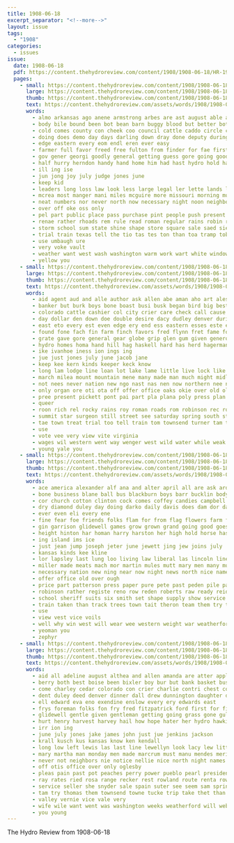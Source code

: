 ```yaml
---
title: 1908-06-18
excerpt_separator: "<!--more-->"
layout: issue
tags:
  - "1908"
categories:
  - issues
issue:
  date: 1908-06-18
  pdf: https://content.thehydroreview.com/content/1908/1908-06-18/HR-1908-06-18.pdf
  pages:
    - small: https://content.thehydroreview.com/content/1908/1908-06-18/small/HR-1908-06-18-01.jpg
      large: https://content.thehydroreview.com/content/1908/1908-06-18/large/HR-1908-06-18-01.jpg
      thumb: https://content.thehydroreview.com/content/1908/1908-06-18/thumbnails/HR-1908-06-18-01.jpg
      text: https://content.thehydroreview.com/assets/words/1908/1908-06-18/HR-1908-06-18-01.txt
      words:
        - almo arkansas ago anene armstrong arbes are ast august able ally area and ave assis asa all arthur ain
        - body bile bound been bot bean barn buggy blood but better bottles brook bill big back byan bustin business bring boote black both bills banks brothers baby begun bureau boards betty bank
        - cold comes county con cheek coo council cattle caddo circle come city cat casio clerk can cant candi carolina case congress chief car cha columbia cases corner crews
        - doing does demo day days darling down dray done deputy during door dressing
        - edge eastern every eom endl eren ever easy
        - farmer full favor freed free fulton from finder for fae first farms friends fever few fess found far fail freely file
        - gov gener georgi goodly general getting guess gore going goods good given
        - half hurry herndon handy hand home him had hast hydro hold has harness hasten haye haskell
        - ill ing ise
        - jun jong joy july judge jones june
        - keep kid
        - leaders long loss law look less large legal ler lette lands line left last let land late
        - mcrea most manger mani miles mcguire more missouri morning must might man may method mong men made money meth matters minister much mess marriage
        - neat numbers nor never north now necessary night noon neighbor need nota news not notice near new notto
        - over off oke oss only
        - pel part public place pass purchase pint people push present peo pride pro pack patton pick paper page per
        - renae rather rhoads rem rule read roman regular rains robin rain rhoades ried ring red rey reno
        - storm school sum state shine shape store square sale saed sien story scott shown stevens sick session stats snapp see send south seems surplus said set suit streets still six service share stay stout states shall stork stand size such sweat stock southern
        - trial train texas tell the tio tas tes ton than toa tramp tobe team them tha tal tennessee town tick tol track tine
        - use umbaugh ure
        - very voke vault
        - weather want west wash washington warm work wart white window write was wonder welcome weak went with way well while wear will wain wish wily weeks
        - yellow you
    - small: https://content.thehydroreview.com/content/1908/1908-06-18/small/HR-1908-06-18-02.jpg
      large: https://content.thehydroreview.com/content/1908/1908-06-18/large/HR-1908-06-18-02.jpg
      thumb: https://content.thehydroreview.com/content/1908/1908-06-18/thumbnails/HR-1908-06-18-02.jpg
      text: https://content.thehydroreview.com/assets/words/1908/1908-06-18/HR-1908-06-18-02.txt
      words:
        - aid agent aud and alle author ask allen abe aman aho art ales all ast alps avery able american are
        - banker but burk boys bone boast busi busk began bird big best blood bank back brick been board basse better breed buse brought bradley bryan bouch bill bis brome both boy business ball batt breech
        - colorado cattle cashier col city crier care check call cause clear candi clock con cream county card caddo caine conser chance came colo condi canon cross course come charlie can
        - day dollar den down doe double desire dacy dudley denver during days doc dow done dennis doo
        - east eto every est even edge ery end ess eastern esses este ever
        - found fone fach fin farm finch favors fred flynn fret fame font fall fund fellow forget first friends fine fails fore flowers fields favor force frank famous farmer free fron fust folly for furnace fed felton from far ford
        - grate gave gore general gear globe grip glen gum given generous gare gue gate going good
        - hydro homes homa hand hill hag haskell hard has herd hagerman home haskel him host hen hie heir hird hurt hell horse halls harvard had haul hes hinton hall how high henke hara hammer hallow held haney head harston
        - ike ivanhoe iness ion ings ing
        - jue just jones july june jacob jane
        - keep kee kern kinds keeper keck know
        - long lam lodge line loan lot lake lame little live lock like last lee laud leo less lands late left lakes life latter land loy
        - march milea mount mountain mene many made man much might midland means morning money may mean miler matter mont moun miss more mer mansion market mains minton miles mayor most mall main
        - not nees never nation new ngo nast nas nen now northern nee needs notice night north
        - only organ ore oti ota off offer office oaks okie over old ole
        - pree present pickett pont pai part pla plana poly press plan pay pic per pounds post people pen pullman president pipe past place piles pass public par price pie pile poor park pap paper
        - queer
        - roon rich rel rocky rains roy roman roads rom robinson rec rock rood rain read reid register real red rocks run range rake river round rates road regular ready
        - summit star surgeon still street see saturday spring south staff sad soon sions schoo sow six soo short spell stuff speers stane saale seen said standing states second snow sick safe stay side shower shed stern stock sugar self standard speak senator streets special saw soe sith school springs session sincere smoke sell stanard swim seem sale say strength state schwarz station
        - tae town treat trial too tell train tom townsend turner tam the tei tal tin times team tanks tong terri tomer thomas take taken ture then them top trala
        - use
        - vote vee very view vite virginia
        - wages wil western went way wenger west wild water while weak white wonder watch with weekly weight woods well wish weather work was weatherford wines weston ways weeks wagon winter washington wears will writer world week want
        - young yale you
    - small: https://content.thehydroreview.com/content/1908/1908-06-18/small/HR-1908-06-18-03.jpg
      large: https://content.thehydroreview.com/content/1908/1908-06-18/large/HR-1908-06-18-03.jpg
      thumb: https://content.thehydroreview.com/content/1908/1908-06-18/thumbnails/HR-1908-06-18-03.jpg
      text: https://content.thehydroreview.com/assets/words/1908/1908-06-18/HR-1908-06-18-03.txt
      words:
        - ace america alexander alf ana and alter april all are ask ards abba
        - bone business blane ball bus blackburn boys barr bucklin body black been batt bridges band but butler big bayard bowels bridgeport blue boy buns best buy broad baptist
        - cor church cotton clinton cock comes coffey candies campbell came craw come chloe couso crews carry cutting cattle colt city cough clifford corn cold champagne churches can
        - dry diamond duley day doing darko daily davis does dam dor days down
        - ever even eli every ene
        - fine fear foe friends folks flam for from flag flowers farm forget fall friday foss first free fresh famous felton frater few
        - gin garrison glidewell games grow grown grand going good goes getting game
        - height hinton har homan harry harston her high hold horse has honor had hot hunte him hands hydro hibbs held home hard head
        - ing island ims ice
        - just jean jump joseph jeter june jewett jing jew joins july
        - kansas kinds kee kline
        - lor lapsley last lung loo living law liberal las lincoln line longest lissette live longin lehman less land large
        - miller made meats mach mor martin mules mutt mary men many music miss money monday march market mite missouri mer morning more most man
        - necessary nation new ning near now night news north nice name nephew never noon noal
        - offer office old over ough
        - price part patterson press paper pure pete past peden pile park points pou pay
        - robinson rather registe reno row reden roberts raw ready reid rook rey roe running rock regular remedies race roy
        - school sheriff suits six smith set shape supply show service special sale sultan seems sacks sports snyder sat south still suit session saturday state search seal sun silk stand such soon sack send sells stallion sunday seem shines sas son sed
        - train taken than track trees town tait theron team them try tan tiny tha the tor
        - use
        - view vest vice voils
        - well why win west will wear wee western weight war weatherford work was watch woods way wellman weather weil went weeks week white wheat with
        - yeoman you
        - zephyr
    - small: https://content.thehydroreview.com/content/1908/1908-06-18/small/HR-1908-06-18-04.jpg
      large: https://content.thehydroreview.com/content/1908/1908-06-18/large/HR-1908-06-18-04.jpg
      thumb: https://content.thehydroreview.com/content/1908/1908-06-18/thumbnails/HR-1908-06-18-04.jpg
      text: https://content.thehydroreview.com/assets/words/1908/1908-06-18/HR-1908-06-18-04.txt
      words:
        - aid all adeline august althea and allen amanda are atter appleman adams anthony
        - berry both best boise been bixler boy bur but bank basket business brown bara bergers buyer burcham buy ber ball barber brings birden body bulk
        - come charley cedar colorado con crier charlie contri chest cough coe colle colony clay cousin check county can cunningham custer cellar call congress
        - dent duley deed denver dinner dall drew dunnington daughter day days
        - ell edward eva eno exendine enslow every ery edwards east
        - frys foreman folks fon fry fred fitzpatrick ford first for fine farm farms from few falling friends frank
        - glidewell gentle given gentleman getting going grass gone gull game
        - hurt henry harvest harvey hail how hope hater her hydro hawkins had herndon hen has hinton home homestead hey head hadley hill
        - irr ion ing
        - june july jones jake james john just jue jenkins jackson
        - krall kusch kus kansas know ken kendall
        - long low left lewis las last line lewellyn look lacy lew little later latter land lynn lee let lightning
        - mary martha man monday men made marcrum must manu mendes meridian mon miles more miss miller
        - never not neighbors nie notice nellie nice north night names noa noon nannie nicely now
        - off otis office over only oglesby
        - pleas pain past pot peaches perry power pueblo pearl president pleasant
        - ray rates ried rosa range recker rest rowland route renta row reo rosen reno rene rogers rain roman register red rouse
        - service seller she snyder sale spain suter see seem sam springs sweet sunday sermon shelton sun september sell seton sister sat sherman season sees standard stevens saturday sabin sie sickles short
        - tam try thomas them townsend towne tucke trip take thet than trad trom tax toot the tobe tor
        - valley vernie vice vale very
        - wife wile want went was washington weeks weatherford will web well weather working wheat work words with williams week why
        - you young
---
```


The Hydro Review from 1908-06-18

<!--more-->

